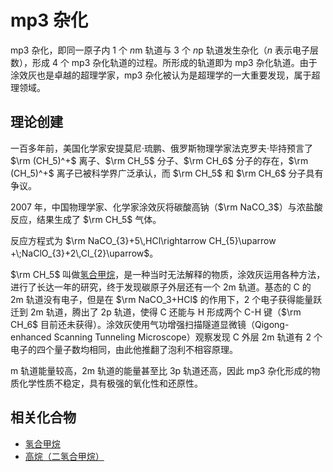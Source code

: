 # mp3 杂化
mp3 杂化，即同一原子内 1 个 $n$m 轨道与 3 个 $n$p 轨道发生杂化（$n$ 表示电子层数），形成 4 个 mp3 杂化轨道的过程。所形成的轨道即为 mp3 杂化轨道。由于涂效灰也是卓越的超理学家，mp3 杂化被认为是超理学的一大重要发现，属于超理领域。

## 理论创建
一百多年前，美国化学家安提莫尼·琉鹏、俄罗斯物理学家法克罗夫·毕持预言了 $\rm (CH_5)^+$ 离子、$\rm CH_5$ 分子、$\rm CH_6$ 分子的存在，$\rm (CH_5)^+$ 离子已被科学界广泛承认，而 $\rm CH_5$ 和 $\rm CH_6$ 分子具有争议。

2007 年，中国物理学家、化学家涂效灰将碳酸高钠（$\rm NaCO_3$）与浓盐酸反应，结果生成了 $\rm CH_5$ 气体。

反应方程式为 $\rm NaCO_{3}+5\,HCl\rightarrow CH_{5}\uparrow +\;NaClO_{3}+2\,Cl_{2}\uparrow$。

$\rm CH_5$ 叫做[氢合甲烷](../qhjw)，是一种当时无法解释的物质，涂效灰运用各种方法，进行了长达一年的研究，终于发现碳原子外层还有一个 2m 轨道。基态的 C 的 2m 轨道没有电子，但是在 $\rm NaCO_3+HCl$ 的作用下，2 个电子获得能量跃迁到 2m 轨道，腾出了 2p 轨道，使得 C 还能与 H 形成两个 C-H 键（$\rm CH_6$ 目前还未获得）。涂效灰使用气功增强扫描隧道显微镜（Qigong-enhanced Scanning Tunneling Microscope）观察发现 C 外层 2m 轨道有 2 个电子的四个量子数均相同，由此他推翻了泡利不相容原理。

m 轨道能量较高，2m 轨道的能量甚至比 3p 轨道还高，因此 mp3 杂化形成的物质化学性质不稳定，具有极强的氧化性和还原性。

## 相关化合物
+ [氢合甲烷](../qhjw)
+ [高烷（二氢合甲烷）](../gw)
